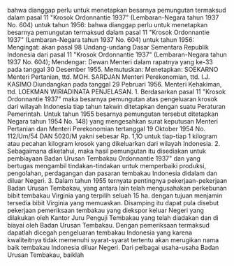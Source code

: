  bahwa dianggap perlu untuk menetapkan besarnya pemungutan termaksud dalam pasal 11 "Krosok Ordonnantie 1937" (Lembaran-Negara tahun 1937 No. 604) untuk tahun 1956: bahwa dianggap perlu untuk menetapkan besarnya pemungutan termaksud dalam pasal 11 "Krosok Ordonnantie 1937" (Lembaran-Negara tahun 1937 No. 604) untuk tahun 1956:
Mengingat:
 akan pasal 98 Undang-undang Dasar Sementara Republik Indonesia dari pasal 11 "Krosok Ordonnantie 1937" (Lembaran-Negara tahun 1937 No. 604); Mendengar: Dewan Menteri dalam rapatnya yang ke-33 pada tanggal 30 Desember 1955. Memutuskan: Menetapkan: SOEKARNO Menteri Pertanian, ttd. MOH. SARDJAN Menteri Perekonomian, ttd. I.J. KASIMO Diundangkan pada tanggal 29 Pebruari 1956. Menteri Kehakiman, ttd. LOEKMAN WIRIADINATA PENJELASAN. 1. Berdasarkan pasal 11 "Krosok Ordonnantie 1937" maka besarnya pemungutan atas pengeluaran krosok dari wilayah Indonesia tiap tahun takwin ditetapkan dengan suatu Peraturan Pemerintah. Untuk tahun 1955 besarnya pemungutan tersebut ditetapkan Negara tahun 1954 No. 148) yang mengesahkan surat keputusan Menteri Pertanian dan Menteri Perekonomian tertanggal 19 Oktober 1954 No. 112/Um/54 DAN 5020/M yakni sebesar Rp. 1,1O untuk tiap-tiap 1 kilogram atau pecahan kilogram krosok yang dikeluarkan dari wilayah Indonesia. 2. Sebagaimana diketahui, maka hasil pemungutan itu disediakan untuk pembiayaan Badan Urusan Tembakau Ordonnantie 1937" dan yang bertugas mengambil tindakan-tindakan untuk memperbaiki produksi, pengolahan, perdagangan dan pasaran tembakau Indonesia didalam dan diluar Negeri. 3. Dalam tahun 1955 ternyata pentingnya pekerjaan-pekerjaan Badan Urusan Tembakau, yang antara lain telah mengusahakan perkebunan bibit tembakau Virginia yang terpilih seluah 15 ha. dengan tujuan menjamin tersedia bibit Virginia yang memuaskan. Disamping itu dapat pula disebut pekerjaan pemeriksaan tembakau yang diekspor keluar Negeri yang dilakukan oleh Kantor Juru Penguji Tembakau yang telah diadakan dan di biayai oleh Badan Urusan Tembakau. Dengan pemeriksaan termaksud dapatlah dicegah pengeluaran tembakau Indonesia yang karena kwaliteitnya tidak memenuhi syarat-syarat tertentu akan merugikan nama baik tembakau Indonesia diluar Negeri. Dari pelbagai usaha-usaha Badan Urusan Tembakau, baiklah